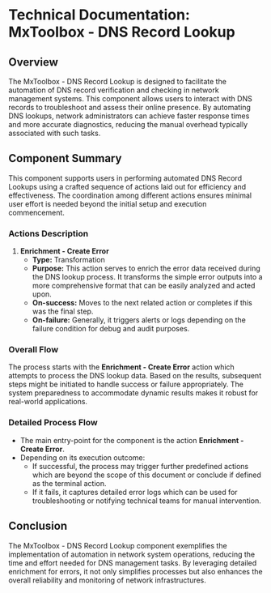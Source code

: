 # Technical Documentation: MxToolbox - DNS Record Lookup

## Overview
The MxToolbox - DNS Record Lookup is designed to facilitate the automation of DNS record verification and checking in network management systems. This component allows users to interact with DNS records to troubleshoot and assess their online presence. By automating DNS lookups, network administrators can achieve faster response times and more accurate diagnostics, reducing the manual overhead typically associated with such tasks.

## Component Summary
This component supports users in performing automated DNS Record Lookups using a crafted sequence of actions laid out for efficiency and effectiveness. The coordination among different actions ensures minimal user effort is needed beyond the initial setup and execution commencement.

### Actions Description
1. **Enrichment - Create Error**
   - **Type:** Transformation
   - **Purpose:** This action serves to enrich the error data received during the DNS lookup process. It transforms the simple error outputs into a more comprehensive format that can be easily analyzed and acted upon.
   - **On-success:** Moves to the next related action or completes if this was the final step.
   - **On-failure:** Generally, it triggers alerts or logs depending on the failure condition for debug and audit purposes.

### Overall Flow
The process starts with the **Enrichment - Create Error** action which attempts to process the DNS lookup data. Based on the results, subsequent steps might be initiated to handle success or failure appropriately. The system preparedness to accommodate dynamic results makes it robust for real-world applications. 

### Detailed Process Flow
- The main entry-point for the component is the action **Enrichment - Create Error**.
- Depending on its execution outcome:
  - If successful, the process may trigger further predefined actions which are beyond the scope of this document or conclude if defined as the terminal action.
  - If it fails, it captures detailed error logs which can be used for troubleshooting or notifying technical teams for manual intervention.

## Conclusion
The MxToolbox - DNS Record Lookup component exemplifies the implementation of automation in network system operations, reducing the time and effort needed for DNS management tasks. By leveraging detailed enrichment for errors, it not only simplifies processes but also enhances the overall reliability and monitoring of network infrastructures.

